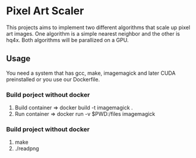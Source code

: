 # Pixel Art Scaler

This projects aims to implement two different algorithms that scale up pixel art images. One algorithm is a simple nearest neighbor and the other 
is hq4x. Both algorithms will be parallized on a GPU.

## Usage

You need a system that has gcc, make, imagemagick and later CUDA preinstalled or you use our Dockerfile.

### Build porject without docker
1. Build container => docker build -t imagemagick .
2. Run container => docker run -v $PWD:/files imagemagick

### Build project without docker
1. make
2. ./readpng
